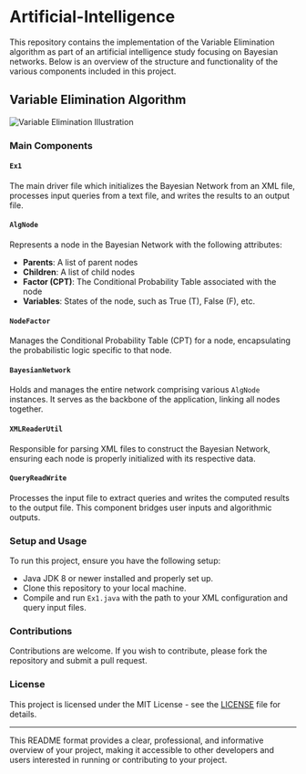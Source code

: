 # Artificial-Intelligence

This repository contains the implementation of the Variable Elimination algorithm as part of an artificial intelligence study focusing on Bayesian networks. Below is an overview of the structure and functionality of the various components included in this project.

## Variable Elimination Algorithm
![Variable Elimination Illustration](https://github.com/Noa-Nussbaum/Artificial-Intelligence/assets/76524924/db52b7b8-e914-4c40-854c-83a90e861b92)

### Main Components

#### `Ex1`
The main driver file which initializes the Bayesian Network from an XML file, processes input queries from a text file, and writes the results to an output file.

#### `AlgNode`
Represents a node in the Bayesian Network with the following attributes:
- **Parents**: A list of parent nodes
- **Children**: A list of child nodes
- **Factor (CPT)**: The Conditional Probability Table associated with the node
- **Variables**: States of the node, such as True (T), False (F), etc.

#### `NodeFactor`
Manages the Conditional Probability Table (CPT) for a node, encapsulating the probabilistic logic specific to that node.

#### `BayesianNetwork`
Holds and manages the entire network comprising various `AlgNode` instances. It serves as the backbone of the application, linking all nodes together.

#### `XMLReaderUtil`
Responsible for parsing XML files to construct the Bayesian Network, ensuring each node is properly initialized with its respective data.

#### `QueryReadWrite`
Processes the input file to extract queries and writes the computed results to the output file. This component bridges user inputs and algorithmic outputs.

### Setup and Usage
To run this project, ensure you have the following setup:
- Java JDK 8 or newer installed and properly set up.
- Clone this repository to your local machine.
- Compile and run `Ex1.java` with the path to your XML configuration and query input files.

### Contributions
Contributions are welcome. If you wish to contribute, please fork the repository and submit a pull request.

### License
This project is licensed under the MIT License - see the [LICENSE](LICENSE) file for details.

---

This README format provides a clear, professional, and informative overview of your project, making it accessible to other developers and users interested in running or contributing to your project.